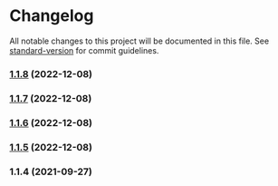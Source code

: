 # Changelog

All notable changes to this project will be documented in this file. See [standard-version](https://github.com/conventional-changelog/standard-version) for commit guidelines.

### [1.1.8](https://github.com/elilambnz/nhi-validator/compare/v1.1.7...v1.1.8) (2022-12-08)

### [1.1.7](https://github.com/elilambnz/nhi-validator/compare/v1.1.6...v1.1.7) (2022-12-08)

### [1.1.6](https://github.com/elilambnz/nhi-validator/compare/v1.1.5...v1.1.6) (2022-12-08)

### [1.1.5](https://github.com/elilambnz/nhi-validator/compare/v1.1.4...v1.1.5) (2022-12-08)

### 1.1.4 (2021-09-27)
